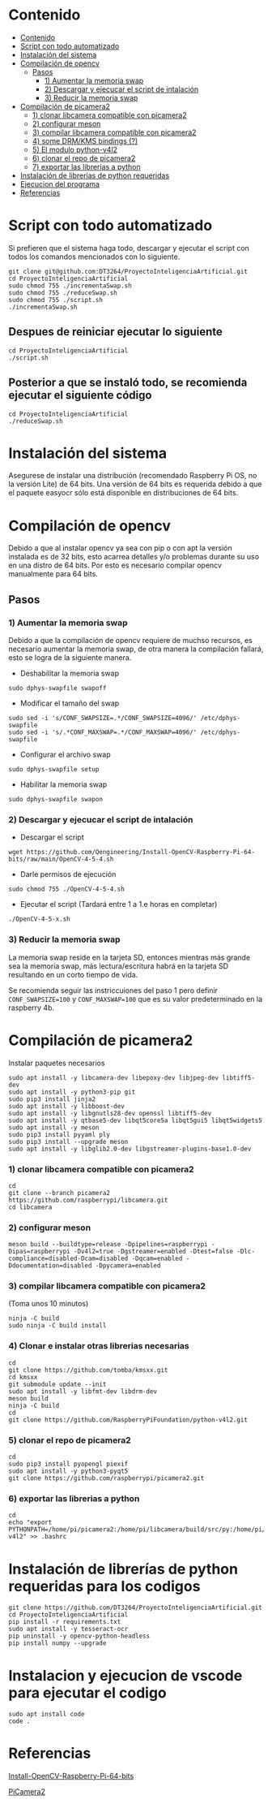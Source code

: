 # Contenido
- [Contenido](#contenido)
- [Script con todo automatizado](#script-con-todo-automatizado)
- [Instalación del sistema](#instalación-del-sistema)
- [Compilación de opencv](#compilación-de-opencv)
  - [Pasos](#pasos)
    - [1) Aumentar la memoria swap](#1-aumentar-la-memoria-swap)
    - [2) Descargar y ejecucar el script de intalación](#2-descargar-y-ejecucar-el-script-de-intalación)
    - [3) Reducir la memoria swap](#3-reducir-la-memoria-swap)
- [Compilación de picamera2](#compilación-de-picamera2)
    - [1) clonar libcamera compatible con picamera2](#1-clonar-libcamera-compatible-con-picamera2)
    - [2) configurar meson](#2-configurar-meson)
    - [3) compilar libcamera compatible con picamera2](#3-compilar-libcamera-compatible-con-picamera2)
    - [4) some DRM/KMS bindings (?)](#4-some-drmkms-bindings-)
    - [5) El modulo python-v4l2](#5-el-modulo-python-v4l2)
    - [6) clonar el repo de picamera2](#6-clonar-el-repo-de-picamera2)
    - [7) exportar las librerias a python](#7-exportar-las-librerias-a-python)
- [Instalación de librerías de python requeridas](#instalación-de-librerías-de-python-requeridas)
- [Ejecucion del programa](#ejecucion-del-programa)
- [Referencias](#referencias)

# Script con todo automatizado
Si prefieren que el sistema haga todo, descargar y ejecutar el script con todos los comandos mencionados con lo siguiente.
```
git clone git@github.com:DT3264/ProyectoInteligenciaArtificial.git
cd ProyectoInteligenciaArtificial
sudo chmod 755 ./incrementaSwap.sh
sudo chmod 755 ./reduceSwap.sh
sudo chmod 755 ./script.sh
./incrementaSwap.sh
```
## Despues de reiniciar ejecutar lo siguiente
```
cd ProyectoInteligenciaArtificial
./script.sh
```

## Posterior a que se instaló todo, se recomienda ejecutar el siguiente código
```
cd ProyectoInteligenciaArtificial
./reduceSwap.sh
```

# Instalación del sistema
Asegurese de instalar una distribución (recomendado Raspberry Pi OS, no la versión Lite) de 64 bits. 
Una versión de 64 bits es requerida debido a que el paquete easyocr sólo está disponible en distribuciones de 64 bits.

# Compilación de opencv
Debido a que al instalar opencv ya sea con pip o con apt la versión instalada es de 32 bits, esto acarrea detalles y/o problemas durante su uso en una distro de 64 bits. Por esto es necesario compilar opencv manualmente para 64 bits.

## Pasos
### 1) Aumentar la memoria swap
Debido a que la compilación de opencv requiere de muchso recursos, es necesario aumentar la memoria swap, de otra manera la compilación fallará, esto se logra de la siguiente manera.

+ Deshabilitar la memoria swap 
```
sudo dphys-swapfile swapoff
```

+ Modificar el tamaño del swap
```
sudo sed -i 's/CONF_SWAPSIZE=.*/CONF_SWAPSIZE=4096/' /etc/dphys-swapfile
sudo sed -i 's/.*CONF_MAXSWAP=.*/CONF_MAXSWAP=4096/' /etc/dphys-swapfile
```
+ Configurar el archivo swap 
```
sudo dphys-swapfile setup
```

+ Habilitar la memoria swap 
```
sudo dphys-swapfile swapon
```

### 2) Descargar y ejecucar el script de intalación
+ Descargar el script 
```
wget https://github.com/Qengineering/Install-OpenCV-Raspberry-Pi-64-bits/raw/main/OpenCV-4-5-4.sh
```
+ Darle permisos de ejecución 
```
sudo chmod 755 ./OpenCV-4-5-4.sh
```
+ Ejecutar el script (Tardará entre 1 a 1.e horas en completar)
```
./OpenCV-4-5-x.sh
```

### 3) Reducir la memoria swap
La memoria swap reside en la tarjeta SD, entonces mientras más grande sea la memoria swap, más lectura/escritura habrá en la tarjeta SD resultando en un corto tiempo de vida. 

Se recomienda seguir las instriccuiones del paso 1 pero definir ``CONF_SWAPSIZE=100`` y ``CONF_MAXSWAP=100`` que es su valor predeterminado en la raspberry 4b.

# Compilación de picamera2
Instalar paquetes necesarios
```
sudo apt install -y libcamera-dev libepoxy-dev libjpeg-dev libtiff5-dev
sudo apt install -y python3-pip git
sudo pip3 install jinja2
sudo apt install -y libboost-dev
sudo apt install -y libgnutls28-dev openssl libtiff5-dev
sudo apt install -y qtbase5-dev libqt5core5a libqt5gui5 libqt5widgets5
sudo apt install -y meson
sudo pip3 install pyyaml ply
sudo pip3 install --upgrade meson
sudo apt install -y libglib2.0-dev libgstreamer-plugins-base1.0-dev
```

### 1) clonar libcamera compatible con picamera2
```
cd
git clone --branch picamera2 https://github.com/raspberrypi/libcamera.git
cd libcamera
```

### 2) configurar meson
```
meson build --buildtype=release -Dpipelines=raspberrypi -Dipas=raspberrypi -Dv4l2=true -Dgstreamer=enabled -Dtest=false -Dlc-compliance=disabled-Dcam=disabled -Dqcam=enabled -Ddocumentation=disabled -Dpycamera=enabled
```

### 3) compilar libcamera compatible con picamera2
(Toma unos 10 minutos)
```
ninja -C build 
sudo ninja -C build install
```

### 4) Clonar e instalar otras librerias necesarias
```
cd
git clone https://github.com/tomba/kmsxx.git
cd kmsxx
git submodule update --init
sudo apt install -y libfmt-dev libdrm-dev
meson build
ninja -C build
cd
git clone https://github.com/RaspberryPiFoundation/python-v4l2.git
```

### 5) clonar el repo de picamera2
```
cd
sudo pip3 install pyopengl piexif
sudo apt install -y python3-pyqt5
git clone https://github.com/raspberrypi/picamera2.git
```

### 6) exportar las librerias a python
```
cd
echo "export PYTHONPATH=/home/pi/picamera2:/home/pi/libcamera/build/src/py:/home/pi/kmsxx/build/py:/home/pi/python-v4l2" >> .bashrc
```

# Instalación de librerías de python requeridas para los codigos
```
git clone https://github.com/DT3264/ProyectoInteligenciaArtificial.git
cd ProyectoInteligenciaArtificial
pip install -r requirements.txt
sudo apt install -y tesseract-ocr
pip uninstall -y opencv-python-headless
pip install numpy --upgrade
```

# Instalacion y ejecucion de vscode para ejecutar el codigo
```
sudo apt install code
code .
```

# Referencias
[Install-OpenCV-Raspberry-Pi-64-bits](https://github.com/Qengineering/Install-OpenCV-Raspberry-Pi-64-bits)

[PiCamera2](https://github.com/raspberrypi/picamera2)
